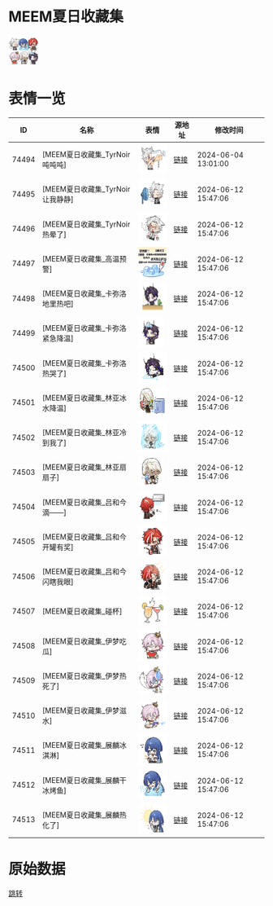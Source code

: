 # MEEM夏日收藏集

<img src="./cover.png" height="60" alt="cover" />

# 表情一览

|ID|名称|表情|源地址|修改时间|
|----|----|----|----|----|
|74494|[MEEM夏日收藏集_TyrNoir吨吨吨]|<img src="./pic/074494_%5BMEEM夏日收藏集_TyrNoir吨吨吨%5D.png" height="60" alt="TyrNoir吨吨吨"/>|[链接](https://i0.hdslb.com/bfs/emote/fa5411bd9079bd9a72893ca0cf5fe4a57b427d0c.png)|2024-06-04 13:01:00|
|74495|[MEEM夏日收藏集_TyrNoir让我静静]|<img src="./pic/074495_%5BMEEM夏日收藏集_TyrNoir让我静静%5D.png" height="60" alt="TyrNoir让我静静"/>|[链接](https://i0.hdslb.com/bfs/emote/b449db02645a03025de5c627f551fb93941f9f47.png)|2024-06-12 15:47:06|
|74496|[MEEM夏日收藏集_TyrNoir热晕了]|<img src="./pic/074496_%5BMEEM夏日收藏集_TyrNoir热晕了%5D.png" height="60" alt="TyrNoir热晕了"/>|[链接](https://i0.hdslb.com/bfs/emote/8beb04b89f843eb7492aaca228ce73a10512774f.png)|2024-06-12 15:47:06|
|74497|[MEEM夏日收藏集_高温预警]|<img src="./pic/074497_%5BMEEM夏日收藏集_高温预警%5D.png" height="60" alt="高温预警"/>|[链接](https://i0.hdslb.com/bfs/emote/0d9992cbe9856fe3e1514a7be83dc7f493f49fec.png)|2024-06-12 15:47:06|
|74498|[MEEM夏日收藏集_卡弥洛地里热吧]|<img src="./pic/074498_%5BMEEM夏日收藏集_卡弥洛地里热吧%5D.png" height="60" alt="卡弥洛地里热吧"/>|[链接](https://i0.hdslb.com/bfs/emote/4dba592af49de8632c2e69ef81795b03be685721.png)|2024-06-12 15:47:06|
|74499|[MEEM夏日收藏集_卡弥洛紧急降温]|<img src="./pic/074499_%5BMEEM夏日收藏集_卡弥洛紧急降温%5D.png" height="60" alt="卡弥洛紧急降温"/>|[链接](https://i0.hdslb.com/bfs/emote/3829f434d95fcb16e001494ee33d92344573d519.png)|2024-06-12 15:47:06|
|74500|[MEEM夏日收藏集_卡弥洛热哭了]|<img src="./pic/074500_%5BMEEM夏日收藏集_卡弥洛热哭了%5D.png" height="60" alt="卡弥洛热哭了"/>|[链接](https://i0.hdslb.com/bfs/emote/8053f52e2acfd62c94f9afbfd83dc48c3c0ae532.png)|2024-06-12 15:47:06|
|74501|[MEEM夏日收藏集_林亚冰水降温]|<img src="./pic/074501_%5BMEEM夏日收藏集_林亚冰水降温%5D.png" height="60" alt="林亚冰水降温"/>|[链接](https://i0.hdslb.com/bfs/emote/c80e3884ab451b2967bd66bad6056ed2706adb25.png)|2024-06-12 15:47:06|
|74502|[MEEM夏日收藏集_林亚冷到我了]|<img src="./pic/074502_%5BMEEM夏日收藏集_林亚冷到我了%5D.png" height="60" alt="林亚冷到我了"/>|[链接](https://i0.hdslb.com/bfs/emote/5342c1f76a83ba51123a8136738adedded4e0a3f.png)|2024-06-12 15:47:06|
|74503|[MEEM夏日收藏集_林亚扇扇子]|<img src="./pic/074503_%5BMEEM夏日收藏集_林亚扇扇子%5D.png" height="60" alt="林亚扇扇子"/>|[链接](https://i0.hdslb.com/bfs/emote/ab42452420d539c2566ad233f53c0e9a1a588fdb.png)|2024-06-12 15:47:06|
|74504|[MEEM夏日收藏集_吕和今滴——]|<img src="./pic/074504_%5BMEEM夏日收藏集_吕和今滴——%5D.png" height="60" alt="吕和今滴——"/>|[链接](https://i0.hdslb.com/bfs/emote/3da6e4fc1495ef04191995be051cc6a74a804114.png)|2024-06-12 15:47:06|
|74505|[MEEM夏日收藏集_吕和今开罐有奖]|<img src="./pic/074505_%5BMEEM夏日收藏集_吕和今开罐有奖%5D.png" height="60" alt="吕和今开罐有奖"/>|[链接](https://i0.hdslb.com/bfs/emote/82bf80704f916e85dee2eb52d3bfe99c89445b3c.png)|2024-06-12 15:47:06|
|74506|[MEEM夏日收藏集_吕和今闪瞎我眼]|<img src="./pic/074506_%5BMEEM夏日收藏集_吕和今闪瞎我眼%5D.png" height="60" alt="吕和今闪瞎我眼"/>|[链接](https://i0.hdslb.com/bfs/emote/b3501d65b3d9d214f2b08c7b0b9844c16c36a19d.png)|2024-06-12 15:47:06|
|74507|[MEEM夏日收藏集_碰杯]|<img src="./pic/074507_%5BMEEM夏日收藏集_碰杯%5D.png" height="60" alt="碰杯"/>|[链接](https://i0.hdslb.com/bfs/emote/e116a8b90548b3f897417aad5b5a824e7f0b5b11.png)|2024-06-12 15:47:06|
|74508|[MEEM夏日收藏集_伊梦吃瓜]|<img src="./pic/074508_%5BMEEM夏日收藏集_伊梦吃瓜%5D.png" height="60" alt="伊梦吃瓜"/>|[链接](https://i0.hdslb.com/bfs/emote/12be9dca4f76d6c619751c5f10b3608893099e4b.png)|2024-06-12 15:47:06|
|74509|[MEEM夏日收藏集_伊梦热死了]|<img src="./pic/074509_%5BMEEM夏日收藏集_伊梦热死了%5D.png" height="60" alt="伊梦热死了"/>|[链接](https://i0.hdslb.com/bfs/emote/1b121368fb7a244465011b1eae9737b3be750d48.png)|2024-06-12 15:47:06|
|74510|[MEEM夏日收藏集_伊梦滋水]|<img src="./pic/074510_%5BMEEM夏日收藏集_伊梦滋水%5D.png" height="60" alt="伊梦滋水"/>|[链接](https://i0.hdslb.com/bfs/emote/9997653119618622e134a41a4887deafc28ad299.png)|2024-06-12 15:47:06|
|74511|[MEEM夏日收藏集_展麟冰淇淋]|<img src="./pic/074511_%5BMEEM夏日收藏集_展麟冰淇淋%5D.png" height="60" alt="展麟冰淇淋"/>|[链接](https://i0.hdslb.com/bfs/emote/b476bc150dd0a40c3716fc706f1bd5d54b36f302.png)|2024-06-12 15:47:06|
|74512|[MEEM夏日收藏集_展麟干冰烤鱼]|<img src="./pic/074512_%5BMEEM夏日收藏集_展麟干冰烤鱼%5D.png" height="60" alt="展麟干冰烤鱼"/>|[链接](https://i0.hdslb.com/bfs/emote/593768993e209bc9918fad12b27c87f7441930c9.png)|2024-06-12 15:47:06|
|74513|[MEEM夏日收藏集_展麟热化了]|<img src="./pic/074513_%5BMEEM夏日收藏集_展麟热化了%5D.png" height="60" alt="展麟热化了"/>|[链接](https://i0.hdslb.com/bfs/emote/0fb76bd4ce98974c20ea95a825ec431815df55ca.png)|2024-06-12 15:47:06|

# 原始数据

[跳转](./raw.json)

